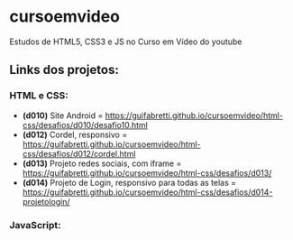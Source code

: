 # cursoemvideo
 Estudos de HTML5, CSS3 e JS no Curso em Vídeo do youtube

## Links dos projetos:
### HTML e CSS:
- **(d010)** Site Android = https://guifabretti.github.io/cursoemvideo/html-css/desafios/d010/desafio10.html
- **(d012)** Cordel, responsivo = https://guifabretti.github.io/cursoemvideo/html-css/desafios/d012/cordel.html
- **(d013)** Projeto redes sociais, com iframe = https://guifabretti.github.io/cursoemvideo/html-css/desafios/d013/
- **(d014)** Projeto de Login, responsivo para todas as telas = https://guifabretti.github.io/cursoemvideo/html-css/desafios/d014-projetologin/ 

### JavaScript:
